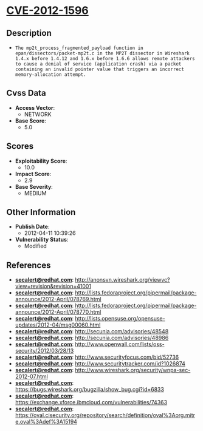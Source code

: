 
# [CVE-2012-1596](https://cve.mitre.org/cgi-bin/cvename.cgi?name=CVE-2012-1596)

## Description

- `The mp2t_process_fragmented_payload function in epan/dissectors/packet-mp2t.c in the MP2T dissector in Wireshark 1.4.x before 1.4.12 and 1.6.x before 1.6.6 allows remote attackers to cause a denial of service (application crash) via a packet containing an invalid pointer value that triggers an incorrect memory-allocation attempt.`

## Cvss Data

- **Access Vector**:
  - NETWORK
- **Base Score**:
  - 5.0

## Scores

- **Exploitability Score**:
  - 10.0
- **Impact Score**:
  - 2.9
- **Base Severity**:
  - MEDIUM

## Other Information

- **Publish Date**:
  - 2012-04-11 10:39:26
- **Vulnerability Status**:
  - Modified

## References

- **secalert@redhat.com**: http://anonsvn.wireshark.org/viewvc?view=revision&revision=41001
- **secalert@redhat.com**: http://lists.fedoraproject.org/pipermail/package-announce/2012-April/078769.html
- **secalert@redhat.com**: http://lists.fedoraproject.org/pipermail/package-announce/2012-April/078770.html
- **secalert@redhat.com**: http://lists.opensuse.org/opensuse-updates/2012-04/msg00060.html
- **secalert@redhat.com**: http://secunia.com/advisories/48548
- **secalert@redhat.com**: http://secunia.com/advisories/48986
- **secalert@redhat.com**: http://www.openwall.com/lists/oss-security/2012/03/28/13
- **secalert@redhat.com**: http://www.securityfocus.com/bid/52736
- **secalert@redhat.com**: http://www.securitytracker.com/id?1026874
- **secalert@redhat.com**: http://www.wireshark.org/security/wnpa-sec-2012-07.html
- **secalert@redhat.com**: https://bugs.wireshark.org/bugzilla/show_bug.cgi?id=6833
- **secalert@redhat.com**: https://exchange.xforce.ibmcloud.com/vulnerabilities/74363
- **secalert@redhat.com**: https://oval.cisecurity.org/repository/search/definition/oval%3Aorg.mitre.oval%3Adef%3A15194
